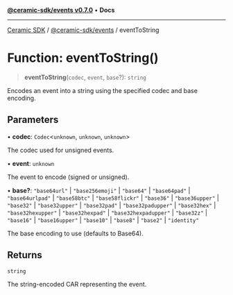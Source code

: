 [**@ceramic-sdk/events v0.7.0**](../README.md) • **Docs**

***

[Ceramic SDK](../../../README.md) / [@ceramic-sdk/events](../README.md) / eventToString

# Function: eventToString()

> **eventToString**(`codec`, `event`, `base`?): `string`

Encodes an event into a string using the specified codec and base encoding.

## Parameters

• **codec**: `Codec`\<`unknown`, `unknown`, `unknown`\>

The codec used for unsigned events.

• **event**: `unknown`

The event to encode (signed or unsigned).

• **base?**: `"base64url"` \| `"base256emoji"` \| `"base64"` \| `"base64pad"` \| `"base64urlpad"` \| `"base58btc"` \| `"base58flickr"` \| `"base36"` \| `"base36upper"` \| `"base32"` \| `"base32upper"` \| `"base32pad"` \| `"base32padupper"` \| `"base32hex"` \| `"base32hexupper"` \| `"base32hexpad"` \| `"base32hexpadupper"` \| `"base32z"` \| `"base16"` \| `"base16upper"` \| `"base10"` \| `"base8"` \| `"base2"` \| `"identity"`

The base encoding to use (defaults to Base64).

## Returns

`string`

The string-encoded CAR representing the event.

